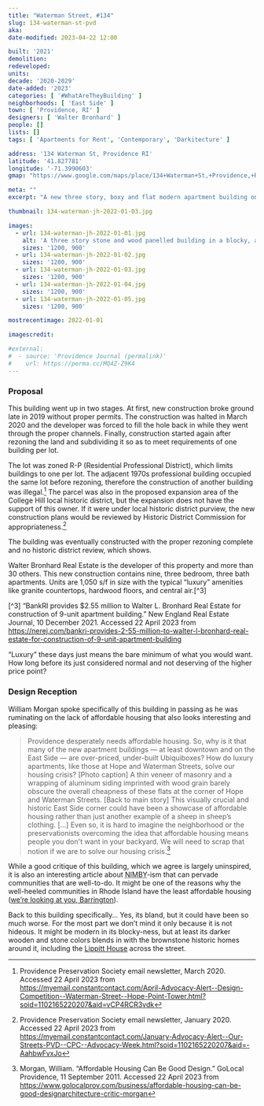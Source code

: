 ```yaml
---
title: "Waterman Street, #134"
slug: 134-waterman-st-pvd
aka:
date-modified: 2023-04-22 12:00

built: '2021'
demolition:
redeveloped:
units:
decade: '2020-2029'
date-added: '2023'
categories: [ '#WhatAreTheyBuilding' ]
neighborhoods: [ 'East Side' ]
town: [ 'Providence, RI' ]
designers: [ 'Walter Bronhard' ]
people: []
lists: []
tags: [ 'Apartments for Rent', 'Contemporary', 'Darkitecture' ]

address: '134 Waterman St, Providence RI'
latitude: '41.827781'
longitude: '-71.3990603'
gmap: "https://www.google.com/maps/place/134+Waterman+St,+Providence,+RI+02906/@41.827781,-71.3990603,18z"

meta: ""
excerpt: "A new three story, boxy and flat modern apartment building on an important historic East Side corner"

thumbnail: 134-waterman-jh-2022-01-03.jpg

images:
  - url: 134-waterman-jh-2022-01-01.jpg
    alt: 'A three story stone and wood panelled building in a blocky, angular style with a flat roof. Black trimmed windows and dark stone accents along with medium-bodied faux wood tones give it an overall dark look. A few flat, simple parapets protrude from the roof line creating a multi-stepped flat roofline. '
    sizes: '1200, 900'
  - url: 134-waterman-jh-2022-01-02.jpg
    sizes: '1200, 900'
  - url: 134-waterman-jh-2022-01-03.jpg
    sizes: '1200, 900'
  - url: 134-waterman-jh-2022-01-04.jpg
    sizes: '1200, 900'
  - url: 134-waterman-jh-2022-01-05.jpg
    sizes: '1200, 900'

mostrecentimage: 2022-01-01

imagescredit:

#external:
#  - source: 'Providence Journal (permalink)'
#    url: https://perma.cc/MQ4Z-Z9K4
---
```


### Proposal

This building went up in two stages. At first, new construction broke ground late in 2019 without proper permits. The construction was halted in March 2020 and the developer was forced to fill the hole back in while they went through the proper channels. Finally, construction started again after rezoning the land and subdividing it so as to meet requirements of one building per lot.

The lot was zoned R-P (Residential Professional District), which limits buildings to one per lot. The adjacent 1970s professional building occupied the same lot before rezoning, therefore the construction of another building was illegal.[^1] The parcel was also in the proposed expansion area of the College Hill local historic district, but the expansion does not have the support of this owner. If it were under local historic district purview, the new construction plans would be reviewed by Historic District Commission for appropriateness.[^2]

[^1]: Providence Preservation Society email newsletter, March 2020. Accessed 22 April 2023 from https://myemail.constantcontact.com/April-Advocacy-Alert--Design-Competition--Waterman-Street--Hope-Point-Tower.html?soid=1102165220207&aid=vCP4RCR3vdk

[^2]: Providence Preservation Society email newsletter, January 2020. Accessed 22 April 2023 from https://myemail.constantcontact.com/January-Advocacy-Alert--Our-Streets-PVD--CPC--Advocacy-Week.html?soid=1102165220207&aid=-AahbwFvxJo

The building was eventually constructed with the proper rezoning complete and no historic district review, which shows.

Walter Bronhard Real Estate is the developer of this property and more than 30 others. This new construction contains nine, three bedroom, three bath apartments. Units are 1,050 s/f in size with the typical “luxury” amenities like granite countertops, hardwood floors, and central air.[^3]

[^3] “BankRI provides $2.55 million to Walter L. Bronhard Real Estate for construction of 9-unit apartment building.” New England Real Estate Journal, 10 December 2021. Accessed 22 April 2023 from https://nerej.com/bankri-provides-2-55-million-to-walter-l-bronhard-real-estate-for-construction-of-9-unit-apartment-building

“Luxury” these days just means the bare minimum of what you would want. How long before its just considered normal and not deserving of the higher price point?


### Design Reception

William Morgan spoke specifically of this building in passing as he was ruminating on the lack of affordable housing that also looks interesting and pleasing: 

> Providence desperately needs affordable housing. So, why is it that many of the new apartment buildings — at least downtown and on the East Side — are over-priced, under-built Ubiquiboxes? How do luxury apartments, like those at Hope and Waterman Streets, solve our housing crisis? [Photo caption] A thin veneer of masonry and a wrapping of aluminum siding imprinted with wood grain barely obscure the overall cheapness of these flats at the corner of Hope and Waterman Streets. [Back to main story] This visually crucial and historic East Side corner could have been a showcase of affordable housing rather than just another example of a sheep in sheep’s clothing. […] Even so, it is hard to imagine the neighborhood or the preservationists overcoming the idea that affordable housing means people you don't want in your backyard. We will need to scrap that notion if we are to solve our housing crisis.[^4]

[^4]: Morgan, William. “Affordable Housing Can Be Good Design.” GoLocal Providence, 11 September 2011. Accessed 22 April 2023 from https://www.golocalprov.com/business/affordable-housing-can-be-good-designarchitecture-critic-morgan

While a good critique of this building, which we agree is largely uninspired, it is also an interesting article about <abbr title="Not In My Back Yard">NIMBY</abbr>-ism that can pervade communities that are well-to-do. It might be one of the reasons why the well-heeled communities in Rhode Island have the least affordable housing ([we’re looking at you, Barrington](https://ecori.org/affordable-housing-stock-shrinks-in-some-r-i-towns/)). 

Back to this building specifically… Yes, its bland, but it could have been so much worse. For the most part we don’t mind it only because it is not hideous. It might be modern in its blocky-ness, but at least its darker wooden and stone colors blends in with the brownstone historic homes around it, including the [Lippitt House](https://www.preserveri.org/lippitt-house-museum) across the street.
